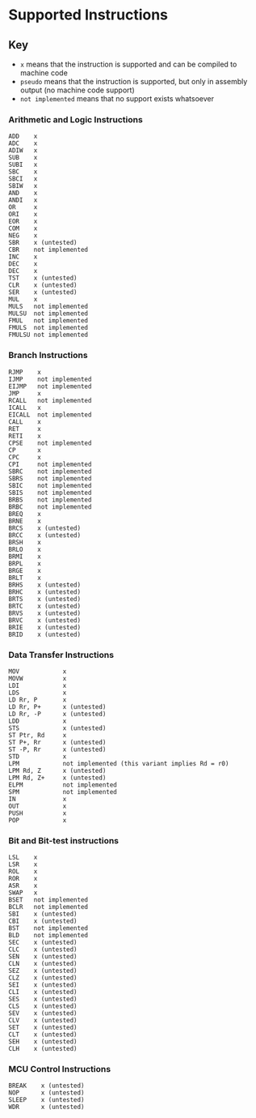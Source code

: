 # Supported Instructions

## Key
* `x` means that the instruction is supported and can be compiled to machine code
* `pseudo` means that the instruction is supported, but only in assembly output (no machine code support)
* `not implemented` means that no support exists whatsoever


### Arithmetic and Logic Instructions
```
ADD    x
ADC    x
ADIW   x
SUB    x
SUBI   x
SBC    x
SBCI   x
SBIW   x
AND    x
ANDI   x
OR     x
ORI    x
EOR    x
COM    x
NEG    x
SBR    x (untested)
CBR    not implemented
INC    x
DEC    x
DEC    x
TST    x (untested)
CLR    x (untested)
SER    x (untested)
MUL    x
MULS   not implemented
MULSU  not implemented
FMUL   not implemented
FMULS  not implemented
FMULSU not implemented
```

### Branch Instructions
```
RJMP    x
IJMP    not implemented
EIJMP   not implemented
JMP     x
RCALL   not implemented
ICALL   x
EICALL  not implemented
CALL    x
RET     x
RETI    x
CPSE    not implemented
CP      x
CPC     x
CPI     not implemented
SBRC    not implemented
SBRS    not implemented
SBIC    not implemented
SBIS    not implemented
BRBS    not implemented
BRBC    not implemented
BREQ    x
BRNE    x
BRCS    x (untested)
BRCC    x (untested)
BRSH    x
BRLO    x
BRMI    x
BRPL    x
BRGE    x
BRLT    x
BRHS    x (untested)
BRHC    x (untested)
BRTS    x (untested)
BRTC    x (untested)
BRVS    x (untested)
BRVC    x (untested)
BRIE    x (untested)
BRID    x (untested)
```

### Data Transfer Instructions
```
MOV            x
MOVW           x
LDI            x
LDS            x
LD Rr, P       x
LD Rr, P+      x (untested)
LD Rr, -P      x (untested)
LDD            x
STS            x (untested)
ST Ptr, Rd     x
ST P+, Rr      x (untested)
ST -P, Rr      x (untested)
STD            x
LPM            not implemented (this variant implies Rd = r0)
LPM Rd, Z      x (untested)
LPM Rd, Z+     x (untested)
ELPM           not implemented
SPM            not implemented
IN             x
OUT            x
PUSH           x
POP            x
```

### Bit and Bit-test instructions
```
LSL    x
LSR    x
ROL    x
ROR    x
ASR    x
SWAP   x
BSET   not implemented
BCLR   not implemented
SBI    x (untested)
CBI    x (untested)
BST    not implemented
BLD    not implemented
SEC    x (untested)
CLC    x (untested)
SEN    x (untested)
CLN    x (untested)
SEZ    x (untested)
CLZ    x (untested)
SEI    x (untested)
CLI    x (untested)
SES    x (untested)
CLS    x (untested)
SEV    x (untested)
CLV    x (untested)
SET    x (untested)
CLT    x (untested)
SEH    x (untested)
CLH    x (untested)
```

### MCU Control Instructions
```
BREAK    x (untested)
NOP      x (untested)
SLEEP    x (untested)
WDR      x (untested)
```
